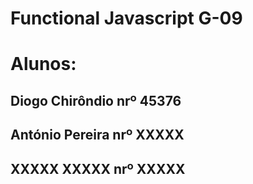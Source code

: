 # Functional Javascript G-09

# Alunos:
## Diogo Chirôndio nrº 45376
## António Pereira  nrº XXXXX
## XXXXX XXXXX nrº XXXXX
